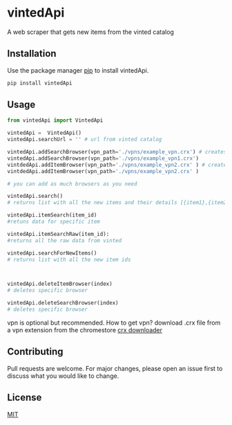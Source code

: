 # vintedApi

A web scraper that gets new items from the vinted catalog

## Installation

Use the package manager [pip](https://pip.pypa.io/en/stable/) to install vintedApi.

```bash
pip install vintedApi
```

## Usage


```python
from vintedApi import VintedApi

vintedApi =  VintedApi()
vintedApi.searchUrl = '' # url from vinted catalog

vintedApi.addSearchBrowser(vpn_path='./vpns/example_vpn.crx') # creates a new browser that that seaches for new items in the catalog (vpn extension optional)
vintedApi.addSearchBrowser(vpn_path='./vpns/example_vpn1.crx')
vintdedApi.addItemBrowser(vpn_path='./vpns/example_vpn2.crx' ) # creates a new browser that scrapes data for specific item (vpn extension optional)
vintdedApi.addItemBrowser(vpn_path='./vpns/example_vpn2.crx' )

# you can add as much browsers as you need

vintedApi.search() 
# returns list with all the new items and their details [{item1},{item2},...]

vintedApi.itemSearch(item_id)
#retuns data for specific item

vintedApi.itemSearchRaw(item_id):
#returns all the raw data from vinted

vintedApi.searchForNewItems()
# returns list with all the new item ids



vintedApi.deleteItemBrowser(index)
# deletes specific browser

vintedApi.deleteSearchBrowser(index)
# deletes specific browser

```
vpn is optional but recommended.
How to get vpn? download .crx file from a vpn extension from the chromestore [crx downloader](https://crxextractor.com/)

## Contributing

Pull requests are welcome. For major changes, please open an issue first
to discuss what you would like to change.


## License

[MIT](https://choosealicense.com/licenses/mit/)
